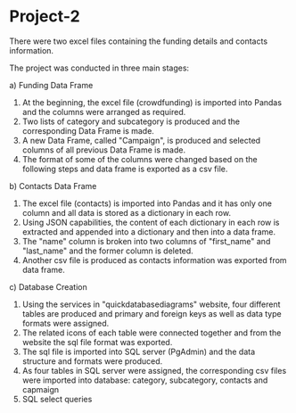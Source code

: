 # Project-2
There were two excel files containing the funding details and contacts information.

The project was conducted in three main stages:

a) Funding Data Frame
  1. At the beginning, the excel file (crowdfunding) is imported into Pandas and the columns were arranged as required.
  2. Two lists of category and subcategory is produced and the corresponding Data Frame is made.
  3. A new Data Frame, called "Campaign", is produced and selected columns of all previous Data Frame is made.
  4. The format of some of the columns were changed based on the following steps and data frame is exported as a csv file.
  
b) Contacts Data Frame
  1. The excel file (contacts) is imported into Pandas and it has only one column and all data is stored as a dictionary in each row.
  2. Using JSON capabilities, the content of each dictionary in each row is extracted and appended into a dictionary and then into a data frame.
  3. The "name" column is broken into two columns of "first_name" and "last_name" and the former column is deleted.
  4. Another csv file is produced as contacts information was exported from data frame.
  
 c) Database Creation
  1. Using the services in "quickdatabasediagrams" website, four different tables are produced and primary and foreign keys as well as data type formats were assigned.
  2. The related icons of each table were connected together and from the website the sql file format was exported.
  3. The sql file is imported into SQL server (PgAdmin) and the data structure and formats were produced.
  4. As four tables in SQL server were assigned, the corresponding csv files were imported into database: category, subcategory, contacts and capmaign
  5. SQL select queries 
  
